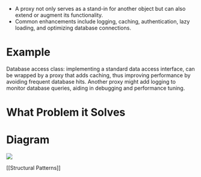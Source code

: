 - A proxy not only serves as a stand-in for another object but can also extend or augment its functionality.
- Common enhancements include logging, caching, authentication, lazy loading, and optimizing database connections.
# Example
Database access class: implementing a standard data access interface, can be wrapped by a proxy that adds caching, thus improving performance by avoiding frequent database hits. 
Another proxy might add logging to monitor database queries, aiding in debugging and performance tuning.

# What Problem it Solves

# Diagram
![](https://i.imgur.com/xELYOcA.png)


[[Structural Patterns]]